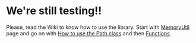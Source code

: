 # We're still testing!!

Please, read the Wiki to know how to use the library. Start with [MemoryUtil](https://github.com/Triodesabios/meleros-paw/wiki/MemoryUtils) page and go on with [How to use the Path class](https://github.com/Triodesabios/meleros-paw/wiki/How-to-use-the-Path-class) and then [Functions](https://github.com/Triodesabios/meleros-paw/wiki/Functions).

